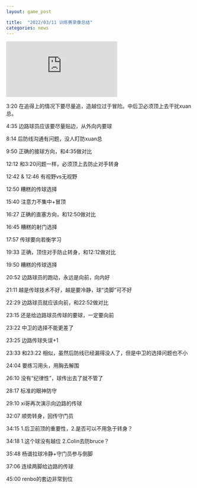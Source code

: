 ```yaml
---
layout: game_post

title:  "2022/03/11 训练赛录像总结"
categories: news
---
```



<iframe src="https://www.youtube.com/embed/UU3FPhfIGFY" title="YouTube video player" frameborder="0" allow="accelerometer; autoplay; clipboard-write; encrypted-media; gyroscope; picture-in-picture" allowfullscreen></iframe>

3:20 在追得上的情况下要尽量追，造越位过于冒险。中后卫必须顶上去干扰xuan总。

4:35 边路球员应该要尽量贴边，从外向内要球

8:14 后防线沟通有问题，没人盯防xuan总

9:50 正确的接球方向，和4:35做对比

12:12 和3:20问题一样，必须顶上去防止对手转身

12:42 & 12:46 有视野vs无视野

12:50 糟糕的传球选择

15:40 注意力不集中+冒顶

16:27 正确的直塞方向，和12:50做对比

16:45 糟糕的射门选择

17:57 传球要向若衡学习

19:33 正确，顶住对手防止转身，和12:12做对比

19:50 糟糕的传球选择

20:52 边路球员的跑动，永远是向前，向内好

21:11 越是传球技术不好，越是要冷静，球“烫脚”可不好

22:29 边路球员就应该向前，和22:52做对比

23:15 还是给边路球员传球的要球，一定要向前

23:22 中卫的选择不能更差了

23:25 边路传球失误+1

23:33 和23:22 相似，虽然后防线已经漏得没人了，但是中卫的选择问题也不小

24:04 要练习用头，用胸去解围

26:10 没有“纪律性”，球传出去了就不管了

28:17 标准的眼神防守

29:10 xi哥再次演示向边路的传球

32:07 顺势转身，回传守门员

34:15 1.后卫前顶的重要性，2.是否可以不用急于转身？

34:18 1.这个球没有越位 2.Colin去防bruce？

35:48 杨谱拉球冷静+守门员参与倒脚

37:06 连续两脚给边路的传球

45:00 renbo的套边非常到位
